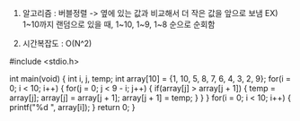 1. 알고리즘 :
   버블정렬 -> 옆에 있는 값과 비교해서 더 작은 값을 앞으로 보냄
   EX) 1~10까지 랜덤으로 있을 때, 1~10, 1~9, 1~8 순으로 순회함

2. 시간복잡도 : O(N^2)

#include <stdio.h>

int main(void) {
int i, j, temp;
int array[10] = {1, 10, 5, 8, 7, 6, 4, 3, 2, 9};
for(i = 0; i < 10; i++) {
for(j = 0; j < 9 - i; j++) {
if(array[j] > array[j + 1]) {
temp = array[j];
array[j] = array[j + 1];
array[j + 1] = temp;
}
}
}
for(i = 0; i < 10; i++) {
printf("%d ", array[i]);
}
return 0;
}
